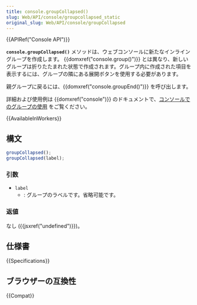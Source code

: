 ```yaml
---
title: console.groupCollapsed()
slug: Web/API/console/groupcollapsed_static
original_slug: Web/API/console/groupCollapsed
---
```


{{APIRef("Console API")}}

**`console.groupCollapsed()`** メソッドは、ウェブコンソールに新たなインライングループを作成します。 {{domxref("console.group()")}} とは異なり、新しいグループは折りたたまれた状態で作成されます。グループ内に作成された項目を表示するには、グループの隣にある展開ボタンを使用する必要があります。

親グループに戻るには、{{domxref("console.groupEnd()")}} を呼び出します。

詳細および使用例は {{domxref("console")}} のドキュメントで、[コンソールでのグループの使用](/ja/docs/Web/API/console#コンソールでのグループの使用) をご覧ください。

{{AvailableInWorkers}}

## 構文

```js
groupCollapsed();
groupCollapsed(label);
```

### 引数

- `label`
  - : グループのラベルです。省略可能です。

### 返値

なし ({{jsxref("undefined")}})。

## 仕様書

{{Specifications}}

## ブラウザーの互換性

{{Compat}}
